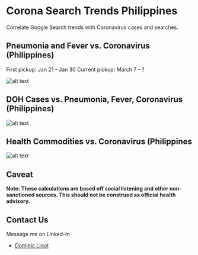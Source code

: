 # Corona Search Trends Philippines

Correlate Google Search trends with Coronavirus cases and searches. 

## Pneumonia and Fever vs. Coronavirus (Philippines)

First pickup: Jan 21 - Jan 30
Current pickup: March 7 - ?

![alt text](https://github.com/docligot/coronatracker-analytics/blob/master/corona-search-trends/dates_corona.png "Dates of pickup")

## DOH Cases vs. Pneumonia, Fever, Coronavirus (Philippines)

![alt text](https://github.com/docligot/coronatracker-analytics/blob/master/corona-search-trends/pneumonia_fever_corona_cases.png "Cases vs. Coronavirus")


## Health Commodities vs. Coronavirus (Philippines

![alt text](https://github.com/docligot/coronatracker-analytics/blob/master/corona-search-trends/commodities_corona.png "Commodities")

## Caveat

**Note: These calculations are based off social listening and other non-sanctioned sources. This should not be construed as official health advisory.**

## Contact Us

Message me on Linked-In

* [Dominic Ligot](https://www.linkedin.com/in/docligot/)